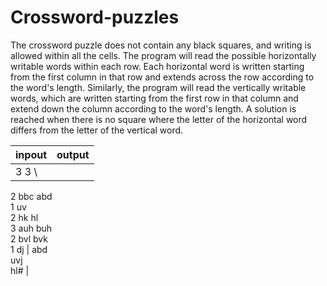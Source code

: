 # Crossword-puzzles

The crossword puzzle does not contain any black squares, and writing is allowed within all the cells. The program will read the possible horizontally writable words within each row. Each horizontal word is written starting from the first column in that row and extends across the row according to the word's length. Similarly, the program will read the vertically writable words, which are written starting from the first row in that column and extend down the column according to the word's length. A solution is reached when there is no square where the letter of the horizontal word differs from the letter of the vertical word.

| inpout | output |
| --- | --- |
| 3 3 \
  2 bbc abd \
  1 uv \
  2 hk hl \
  3 auh buh \
  2 bvl bvk \
  1 dj | 
  abd \
  uvj \
  hl# |


